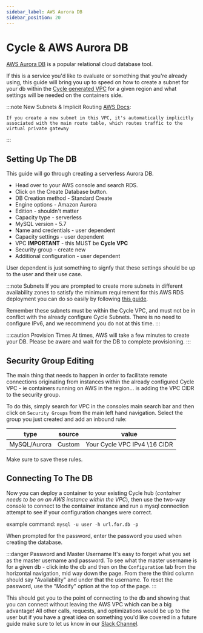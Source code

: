 ```yaml
---
sidebar_label: AWS Aurora DB 
sidebar_position: 20
---
```



# Cycle & AWS Aurora DB
[AWS Aurora DB](https://aws.amazon.com/rds/aurora) is a popular relational cloud database tool. 

If this is a service you'd like to evaluate or something that you're already using, this guide will bring you up to speed on how to create a subnet for your db within the [Cycle generated VPC](/docs/infrastructure/aws-vpc) for a given region and what settings will be needed on the containers side.


:::note New Subnets & Implicit Routing
 [AWS Docs](https://docs.aws.amazon.com/vpc/latest/userguide/VPC_Route_Tables.html):


```If you create a new subnet in this VPC, it's automatically implicitly associated with the main route table, which routes traffic to the virtual private gateway```

:::


## Setting Up The DB
This guide will go through creating a serverless Aurora DB.  

* Head over to your AWS console and search RDS.
* Click on the Create Database button.
* DB Creation method - Standard Create
* Engine options - Amazon Aurora
* Edition - shouldn't matter
* Capacity type - serverless
* MySQL version - 5.7
* Name and credentials - user dependent
* Capacity settings - user dependent
* VPC **IMPORTANT** - this MUST be **Cycle VPC**
* Security group - create new
* Additional configuration - user dependent 

User dependent is just something to signfy that these settings should be up to the user and their use case. 

:::note Subnets
If you are prompted to create more subnets in different availability zones to satisfy the minimum requirement for this AWS RDS deployment you can do so easily by following [this guide](https://docs.aws.amazon.com/vpc/latest/userguide/working-with-vpcs.html).

Remember these subnets must be within the Cycle VPC, and must not be in conflict with the already configure Cycle Subnets.  There is no need to configure IPv6, and we recommend you do not at this time.
:::

:::caution Provision Times
At times, AWS will take a few minutes to create your DB.  Please be aware and wait for the DB to complete provisioning.
:::


## Security Group Editing
The main thing that needs to happen in order to facilitate remote connections originating from instances within the already configured Cycle VPC - ie containers running on AWS in the region... is adding the VPC CIDR to the security group.

To do this, simply search for VPC in the consoles main search bar and then click on `Security Groups` from the main left hand navigation.  Select the group you just created and add an inbound rule:

type | source | value
-----|--------|------
MySQL/Aurora | Custom | Your Cycle VPC IPv4 \16 CIDR

Make sure to save these rules.


## Connecting To The DB
Now you can deploy a container to your existing Cycle hub (*container needs to be on an AWS instance within the VPC*), then use the two-way console to connect to the container instance and run a mysql connection attempt to see if your configuration changes were correct. 

example command: `mysql -u user -h url.for.db -p` 

When prompted for the password, enter the password you used when creating the database.

:::danger Password and Master Username
It's easy to forget what you set as the master username and password.  To see what the master username is for a given db - click into the db and then on the `Configuration` tab from the horizontal navigation, mid way down the page.  From there the third column should say "Availability" and under that the username.  To reset the password, use the "Modify" option at the top of the page.
:::


This should get you to the point of connecting to the db and showing that you can connect without leaving the AWS VPC which can be a big advantage!  All other calls, requests, and optimizations would be up to the user but if you have a great idea on something you'd like covered in a future guide make sure to let us know in our [Slack Channel](https://slack.cycle.io).









